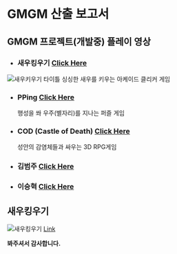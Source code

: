 # **GMGM 산출 보고서**

## **GMGM 프로젝트(개발중) 플레이 영상**

- ### **새우킹우기** [Click Here](https://www.youtube.com/watch?v=sw-D3gNTPn8)
![새우키우기 타이틀](https://user-images.githubusercontent.com/64318091/119672716-c75acd80-be75-11eb-875c-d6b36d2a864e.png)
	싱싱한 새우를 키우는 아케이드 클리커 게임
	
- ### **PPing** [Click Here](http://www.gigdc.or.kr/sub01/sub03.php)
	행성을 쏴 우주(별자리)를 지나는 퍼즐 게임
	
- ### **COD** (Castle of Death) [Click Here](http://www.gigdc.or.kr/sub01/sub03.php)
	성안의 감염체들과 싸우는 3D RPG게임
	
- ### **김범주** [Click Here](https://youtu.be/nZ7N1QXERKQ)

- ### **이승혁** [Click Here]()





## 새우킹우기
![새우킹우기](https://user-images.githubusercontent.com/64318091/119527622-78506200-bdbb-11eb-996e-38d1f1cd3cfa.png)
[Link](url)

**봐주셔서 감사합니다.**
